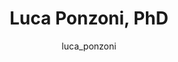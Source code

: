 ---
# this is autogenerated: do not edit
title: Luca Ponzoni, PhD
author: luca_ponzoni
layout: author-bio
jobtitle: Machine Learning Scientist
bio: Relay Therapeutics
type: alumn
excerpt: "Postdoctoral Scholar, 2019-2022. Luca obtained his PhD in Physics and Chemistry of Biological Systems at SISSA, Trieste (Italy). As a postdoc in the Bahar lab a"
header:
  teaser: /assets/images/people/bio-ponzoni.jpg
papers: 
    - title: Prioritizing Virtual Screening with Interpretable Interaction Fingerprints
      excerpt: Fassio AV, Shub L, <u>Ponzoni L</u>, McKinley J, O'Meara MJ, Ferreira RS, Keiser MJ, de Melo Minardi RC. __J Chem Inf Model__. 2022 Sep 26.
      link: "https://doi.org/10.1021/acs.jcim.2c00695"

---